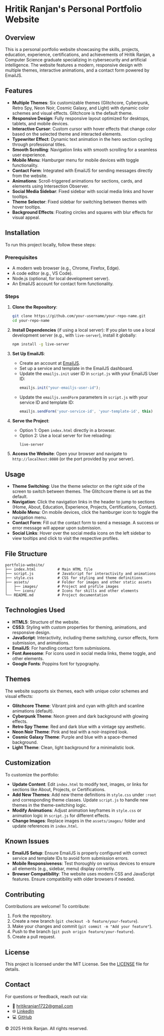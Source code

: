 # Hritik Ranjan's Personal Portfolio Website

## Overview

This is a personal portfolio website showcasing the skills, projects, education, experience, certifications, and achievements of Hritik Ranjan, a Computer Science graduate specializing in cybersecurity and artificial intelligence. The website features a modern, responsive design with multiple themes, interactive animations, and a contact form powered by EmailJS.

## Features

- **Multiple Themes**: Six customizable themes (Glitchcore, Cyberpunk, Retro Spy, Neon Noir, Cosmic Galaxy, and Light) with dynamic color schemes and visual effects. Glitchcore is the default theme.
- **Responsive Design**: Fully responsive layout optimized for desktops, tablets, and mobile devices.
- **Interactive Cursor**: Custom cursor with hover effects that change color based on the selected theme and interacted elements.
- **Typewriter Effect**: Dynamic text animation in the hero section cycling through professional titles.
- **Smooth Scrolling**: Navigation links with smooth scrolling for a seamless user experience.
- **Mobile Menu**: Hamburger menu for mobile devices with toggle functionality.
- **Contact Form**: Integrated with EmailJS for sending messages directly from the website.
- **Animations**: Scroll-triggered animations for sections, cards, and elements using Intersection Observer.
- **Social Media Sidebar**: Fixed sidebar with social media links and hover tooltips.
- **Theme Selector**: Fixed sidebar for switching between themes with hover tooltips.
- **Background Effects**: Floating circles and squares with blur effects for visual appeal.

## Installation

To run this project locally, follow these steps:

### Prerequisites
- A modern web browser (e.g., Chrome, Firefox, Edge).
- A code editor (e.g., VS Code).
- Node.js (optional, for local development server).
- An EmailJS account for contact form functionality.

### Steps
1. **Clone the Repository**:
   ```bash
   git clone https://github.com/your-username/your-repo-name.git
   cd your-repo-name
   ```

2. **Install Dependencies** (if using a local server):
   If you plan to use a local development server (e.g., with `live-server`), install it globally:
   ```bash
   npm install -g live-server
   ```

3. **Set Up EmailJS**:
   - Create an account at [EmailJS](https://www.emailjs.com/).
   - Set up a service and template in the EmailJS dashboard.
   - Update the `emailjs.init` user ID in `script.js` with your EmailJS User ID:
     ```javascript
     emailjs.init("your-emailjs-user-id");
     ```
   - Update the `emailjs.sendForm` parameters in `script.js` with your service ID and template ID:
     ```javascript
     emailjs.sendForm('your-service-id', 'your-template-id', this)
     ```

4. **Serve the Project**:
   - Option 1: Open `index.html` directly in a browser.
   - Option 2: Use a local server for live reloading:
     ```bash
     live-server
     ```

5. **Access the Website**:
   Open your browser and navigate to `http://localhost:8080` (or the port provided by your server).

## Usage

- **Theme Switching**: Use the theme selector on the right side of the screen to switch between themes. The Glitchcore theme is set as the default.
- **Navigation**: Click the navigation links in the header to jump to sections (Home, About, Education, Experience, Projects, Certifications, Contact).
- **Mobile Menu**: On mobile devices, click the hamburger icon to toggle the navigation menu.
- **Contact Form**: Fill out the contact form to send a message. A success or error message will appear upon submission.
- **Social Links**: Hover over the social media icons on the left sidebar to view tooltips and click to visit the respective profiles.

## File Structure

```
portfolio-website/
├── index.html          # Main HTML file
├── script.js           # JavaScript for interactivity and animations
├── style.css           # CSS for styling and theme definitions
├── assets/             # Folder for images and other static assets
│   ├── images/         # Project and profile images
│   └── icons/          # Icons for skills and other elements
└── README.md           # Project documentation
```

## Technologies Used

- **HTML5**: Structure of the website.
- **CSS3**: Styling with custom properties for theming, animations, and responsive design.
- **JavaScript**: Interactivity, including theme switching, cursor effects, form submission, and animations.
- **EmailJS**: For handling contact form submissions.
- **Font Awesome**: For icons used in social media links, theme toggle, and other elements.
- **Google Fonts**: Poppins font for typography.

## Themes

The website supports six themes, each with unique color schemes and visual effects:
- **Glitchcore Theme**: Vibrant pink and cyan with glitch and scanline animations (default).
- **Cyberpunk Theme**: Neon green and dark background with glowing effects.
- **Retro Spy Theme**: Red and dark blue with a vintage spy aesthetic.
- **Neon Noir Theme**: Pink and teal with a noir-inspired look.
- **Cosmic Galaxy Theme**: Purple and blue with a space-themed background.
- **Light Theme**: Clean, light background for a minimalistic look.

## Customization

To customize the portfolio:
- **Update Content**: Edit `index.html` to modify text, images, or links for sections like About, Projects, or Certifications.
- **Add New Themes**: Add new theme definitions in `style.css` under `:root` and corresponding theme classes. Update `script.js` to handle new themes in the theme-switching logic.
- **Modify Animations**: Adjust animation keyframes in `style.css` or animation logic in `script.js` for different effects.
- **Change Images**: Replace images in the `assets/images/` folder and update references in `index.html`.

## Known Issues

- **EmailJS Setup**: Ensure EmailJS is properly configured with correct service and template IDs to avoid form submission errors.
- **Mobile Responsiveness**: Test thoroughly on various devices to ensure all elements (e.g., sidebar, menu) display correctly.
- **Browser Compatibility**: The website uses modern CSS and JavaScript features. Ensure compatibility with older browsers if needed.

## Contributing

Contributions are welcome! To contribute:
1. Fork the repository.
2. Create a new branch (`git checkout -b feature/your-feature`).
3. Make your changes and commit (`git commit -m "Add your feature"`).
4. Push to the branch (`git push origin feature/your-feature`).
5. Create a pull request.

## License

This project is licensed under the MIT License. See the [LICENSE](LICENSE) file for details.

## Contact

For questions or feedback, reach out via:
- 📧 hritikranjan1722@gmail.com  
- 🌐 [LinkedIn](https://www.linkedin.com/in/hritik-ranjan-05a835230)  
- 💻 [GitHub](https://github.com/hritikranjan1)

© 2025 Hritik Ranjan. All rights reserved.